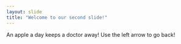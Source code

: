```yaml
---
layout: slide
title: "Welcome to our second slide!"
---
```

An apple a day keeps a doctor away!
Use the left arrow to go back!
